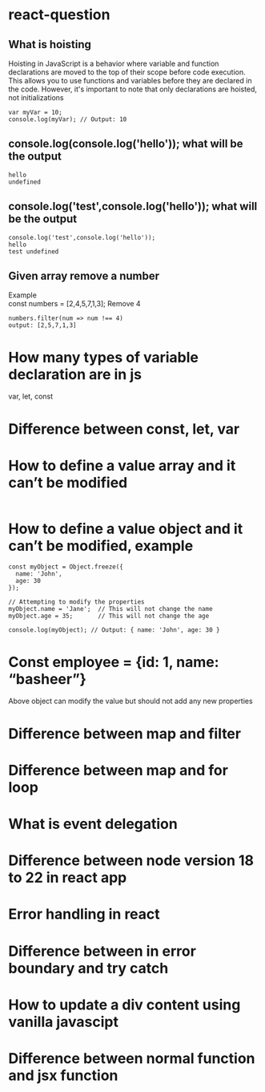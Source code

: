 # react-question

## What is hoisting 
Hoisting in JavaScript is a behavior where variable and function declarations are moved to the top of their scope before code execution. This allows you to use functions and variables before they are declared in the code. However, it's important to note that only declarations are hoisted, not initializations
```console.log(myVar); // Output: undefined
var myVar = 10;
console.log(myVar); // Output: 10
```
## console.log(console.log('hello')); what will be the output 
```console.log(console.log('hello'));
hello
undefined
```
## console.log('test',console.log('hello')); what will be the output 
```
console.log('test',console.log('hello'));
hello
test undefined
```
## Given array remove a number 
Example  
const numbers = [2,4,5,7,1,3];
Remove 4 
```
numbers.filter(num => num !== 4)
output: [2,5,7,1,3]
```
# How many types of variable declaration are in js  
var, let, const
#  Difference between const, let, var 
#  How to define a value array and it can’t be modified 
``` const myArray = Object.freeze([1, 2, 3]);
```
#  How to define a value object and it can’t be modified, example 
```
const myObject = Object.freeze({
  name: 'John',
  age: 30
});

// Attempting to modify the properties
myObject.name = 'Jane';  // This will not change the name
myObject.age = 35;       // This will not change the age

console.log(myObject); // Output: { name: 'John', age: 30 }

```
#  Const employee = {id: 1, name: “basheer”}  
Above object can modify the value but should not add any new properties 
#  Difference between map and filter 
#  Difference between map and for loop 
#  What is event delegation 
#  Difference between node version 18 to 22 in react app 
#  Error handling in react 
# Difference between in error boundary and try catch 
# How to update a div content using vanilla javascipt 
# Difference between normal function and jsx function 
